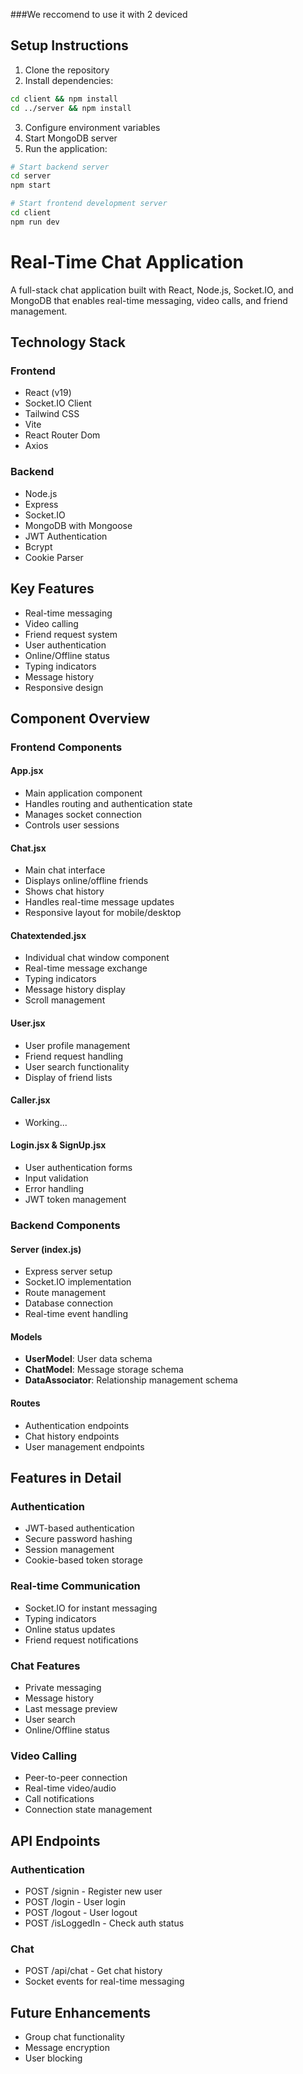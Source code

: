 ###We reccomend to use it with 2 deviced
## Setup Instructions

1. Clone the repository
2. Install dependencies:
```sh
cd client && npm install
cd ../server && npm install
```

3. Configure environment variables
4. Start MongoDB server
5. Run the application:
```sh
# Start backend server
cd server
npm start

# Start frontend development server
cd client
npm run dev
```

# Real-Time Chat Application

A full-stack chat application built with React, Node.js, Socket.IO, and MongoDB that enables real-time messaging, video calls, and friend management.

## Technology Stack

### Frontend
- React (v19)
- Socket.IO Client
- Tailwind CSS
- Vite
- React Router Dom
- Axios

### Backend
- Node.js
- Express
- Socket.IO
- MongoDB with Mongoose
- JWT Authentication
- Bcrypt
- Cookie Parser

## Key Features
- Real-time messaging
- Video calling
- Friend request system
- User authentication
- Online/Offline status
- Typing indicators
- Message history
- Responsive design

## Component Overview

### Frontend Components

#### App.jsx
- Main application component
- Handles routing and authentication state
- Manages socket connection
- Controls user sessions

#### Chat.jsx
- Main chat interface
- Displays online/offline friends
- Shows chat history
- Handles real-time message updates
- Responsive layout for mobile/desktop

#### Chatextended.jsx
- Individual chat window component
- Real-time message exchange
- Typing indicators
- Message history display
- Scroll management

#### User.jsx
- User profile management
- Friend request handling
- User search functionality
- Display of friend lists

#### Caller.jsx
- Working...

#### Login.jsx & SignUp.jsx
- User authentication forms
- Input validation
- Error handling
- JWT token management

### Backend Components

#### Server (index.js)
- Express server setup
- Socket.IO implementation
- Route management
- Database connection
- Real-time event handling

#### Models
- **UserModel**: User data schema
- **ChatModel**: Message storage schema
- **DataAssociator**: Relationship management schema

#### Routes
- Authentication endpoints
- Chat history endpoints
- User management endpoints

## Features in Detail

### Authentication
- JWT-based authentication
- Secure password hashing
- Session management
- Cookie-based token storage

### Real-time Communication
- Socket.IO for instant messaging
- Typing indicators
- Online status updates
- Friend request notifications

### Chat Features
- Private messaging
- Message history
- Last message preview
- User search
- Online/Offline status

### Video Calling
- Peer-to-peer connection
- Real-time video/audio
- Call notifications
- Connection state management




## API Endpoints

### Authentication
- POST /signin - Register new user
- POST /login - User login
- POST /logout - User logout
- POST /isLoggedIn - Check auth status

### Chat
- POST /api/chat - Get chat history
- Socket events for real-time messaging

## Future Enhancements
- Group chat functionality
- Message encryption
- User blocking
